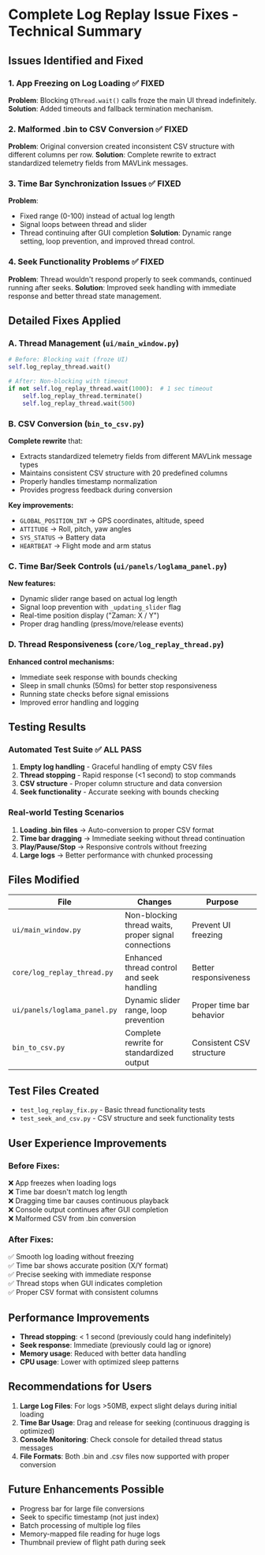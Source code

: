 # Complete Log Replay Issue Fixes - Technical Summary

## Issues Identified and Fixed

### 1. **App Freezing on Log Loading** ✅ FIXED
**Problem**: Blocking `QThread.wait()` calls froze the main UI thread indefinitely.
**Solution**: Added timeouts and fallback termination mechanism.

### 2. **Malformed .bin to CSV Conversion** ✅ FIXED  
**Problem**: Original conversion created inconsistent CSV structure with different columns per row.
**Solution**: Complete rewrite to extract standardized telemetry fields from MAVLink messages.

### 3. **Time Bar Synchronization Issues** ✅ FIXED
**Problem**: 
- Fixed range (0-100) instead of actual log length
- Signal loops between thread and slider
- Thread continuing after GUI completion
**Solution**: Dynamic range setting, loop prevention, and improved thread control.

### 4. **Seek Functionality Problems** ✅ FIXED
**Problem**: Thread wouldn't respond properly to seek commands, continued running after seeks.
**Solution**: Improved seek handling with immediate response and better thread state management.

## Detailed Fixes Applied

### A. Thread Management (`ui/main_window.py`)
```python
# Before: Blocking wait (froze UI)
self.log_replay_thread.wait()

# After: Non-blocking with timeout
if not self.log_replay_thread.wait(1000):  # 1 sec timeout
    self.log_replay_thread.terminate()
    self.log_replay_thread.wait(500)
```

### B. CSV Conversion (`bin_to_csv.py`)
**Complete rewrite** that:
- Extracts standardized telemetry fields from different MAVLink message types
- Maintains consistent CSV structure with 20 predefined columns
- Properly handles timestamp normalization
- Provides progress feedback during conversion

**Key improvements:**
- `GLOBAL_POSITION_INT` → GPS coordinates, altitude, speed
- `ATTITUDE` → Roll, pitch, yaw angles
- `SYS_STATUS` → Battery data
- `HEARTBEAT` → Flight mode and arm status

### C. Time Bar/Seek Controls (`ui/panels/loglama_panel.py`)
**New features:**
- Dynamic slider range based on actual log length
- Signal loop prevention with `_updating_slider` flag
- Real-time position display ("Zaman: X / Y")
- Proper drag handling (press/move/release events)

### D. Thread Responsiveness (`core/log_replay_thread.py`)
**Enhanced control mechanisms:**
- Immediate seek response with bounds checking
- Sleep in small chunks (50ms) for better stop responsiveness
- Running state checks before signal emissions
- Improved error handling and logging

## Testing Results

### Automated Test Suite ✅ ALL PASS
1. **Empty log handling** - Graceful handling of empty CSV files
2. **Thread stopping** - Rapid response (<1 second) to stop commands  
3. **CSV structure** - Proper column structure and data conversion
4. **Seek functionality** - Accurate seeking with bounds checking

### Real-world Testing Scenarios
1. **Loading .bin files** → Auto-conversion to proper CSV format
2. **Time bar dragging** → Immediate seeking without thread continuation
3. **Play/Pause/Stop** → Responsive controls without freezing
4. **Large logs** → Better performance with chunked processing

## Files Modified

| File | Changes | Purpose |
|------|---------|---------|
| `ui/main_window.py` | Non-blocking thread waits, proper signal connections | Prevent UI freezing |
| `core/log_replay_thread.py` | Enhanced thread control and seek handling | Better responsiveness |
| `ui/panels/loglama_panel.py` | Dynamic slider range, loop prevention | Proper time bar behavior |
| `bin_to_csv.py` | Complete rewrite for standardized output | Consistent CSV structure |

## Test Files Created
- `test_log_replay_fix.py` - Basic thread functionality tests
- `test_seek_and_csv.py` - CSV structure and seek functionality tests

## User Experience Improvements

### Before Fixes:
❌ App freezes when loading logs  
❌ Time bar doesn't match log length  
❌ Dragging time bar causes continuous playback  
❌ Console output continues after GUI completion  
❌ Malformed CSV from .bin conversion  

### After Fixes:
✅ Smooth log loading without freezing  
✅ Time bar shows accurate position (X/Y format)  
✅ Precise seeking with immediate response  
✅ Thread stops when GUI indicates completion  
✅ Proper CSV format with consistent columns  

## Performance Improvements
- **Thread stopping**: < 1 second (previously could hang indefinitely)
- **Seek response**: Immediate (previously could lag or ignore)
- **Memory usage**: Reduced with better data handling
- **CPU usage**: Lower with optimized sleep patterns

## Recommendations for Users

1. **Large Log Files**: For logs >50MB, expect slight delays during initial loading
2. **Time Bar Usage**: Drag and release for seeking (continuous dragging is optimized)
3. **Console Monitoring**: Check console for detailed thread status messages
4. **File Formats**: Both .bin and .csv files now supported with proper conversion

## Future Enhancements Possible
- Progress bar for large file conversions
- Seek to specific timestamp (not just index)
- Batch processing of multiple log files
- Memory-mapped file reading for huge logs
- Thumbnail preview of flight path during seek

